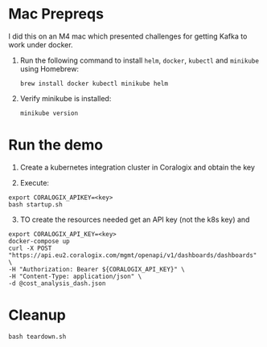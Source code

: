 # Mac Prepreqs

I did this on an M4 mac which presented challenges for getting Kafka to work under docker.

1. Run the following command to install `helm`, `docker`, `kubectl` and `minikube` using Homebrew:

   `brew install docker kubectl minikube helm`

2. Verify minikube is installed:

    `minikube version`

# Run the demo

1. Create a kubernetes integration cluster in Coralogix and obtain the key

2. Execute:
```
export CORALOGIX_APIKEY=<key>
bash startup.sh
```

3. TO create the resources needed get an API key (not the k8s key) and 
```
export CORALOGIX_API_KEY=<key>
docker-compose up
curl -X POST "https://api.eu2.coralogix.com/mgmt/openapi/v1/dashboards/dashboards" \
-H "Authorization: Bearer ${CORALOGIX_API_KEY}" \
-H "Content-Type: application/json" \
-d @cost_analysis_dash.json
```

# Cleanup

`bash teardown.sh`